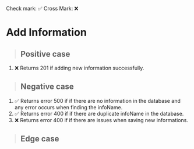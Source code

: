 Check mark: ✅
Cross Mark: ❌

# Add Information

> ## Positive case
1. ❌ Returns 201 if adding new information successfully.

> ## Negative case
1. ✅ Returns error 500 if if there are no information in the database and any error occurs when finding the infoName.
2. ✅ Returns error 400 if if there are duplicate infoName in the database.
2. ❌ Returns error 400 if if there are issues when saving new informations.

> ## Edge case